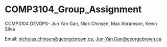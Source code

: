 # COMP3104_Group_Assignment
COMP3104 DEVOPS- Jun Yan Gan, Nick Chinsen, Max Abramson, Kevin Silva

Email: nicholas.chinsen@georgebrown.ca, Jun-Yan.Gan@georgebrown.ca
